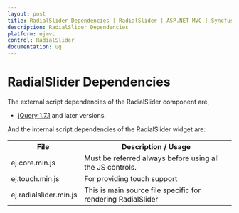```yaml
---
layout: post
title: RadialSlider Dependencies | RadialSlider | ASP.NET MVC | Syncfusion
description: RadialSlider Dependencies
platform: ejmvc
control: RadialSlider
documentation: ug
---
```

# RadialSlider Dependencies

The external script dependencies of the RadialSlider component are,

* [jQuery 1.7.1](http://jquery.com/) and later versions.

And the internal script dependencies of the RadialSlider widget are:

<table>
	<tr>
		<th>File </th>
		<th>Description / Usage </th>
	</tr>
	<tr>
		<td>ej.core.min.js</td>
		<td>Must be referred always before using all the JS controls.</td>
	</tr>
	<tr>
		<td>ej.touch.min.js</td>
		<td>For providing touch support</td>
	</tr>
	<tr>
		<td>ej.radialslider.min.js</td>
		<td>This is main source file specific for rendering RadialSlider</td>
	</tr>
</table>